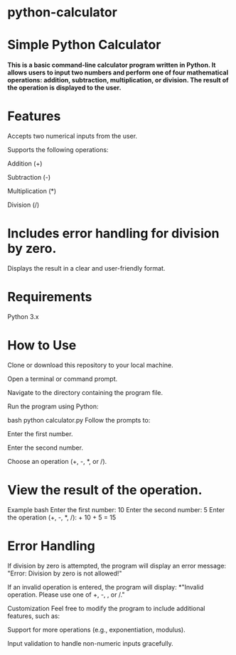 # python-calculator
# Simple Python Calculator
#### This is a basic command-line calculator program written in Python. It allows users to input two numbers and perform one of four mathematical operations: addition, subtraction, multiplication, or division. The result of the operation is displayed to the user.

# Features
Accepts two numerical inputs from the user.

Supports the following operations:

Addition (+)

Subtraction (-)

Multiplication (*)

Division (/)

# Includes error handling for division by zero.

Displays the result in a clear and user-friendly format.

# Requirements
Python 3.x

# How to Use
Clone or download this repository to your local machine.

Open a terminal or command prompt.

Navigate to the directory containing the program file.

Run the program using Python:

bash
python calculator.py
Follow the prompts to:

Enter the first number.

Enter the second number.

Choose an operation (+, -, *, or /).

# View the result of the operation.

Example
bash
Enter the first number: 10
Enter the second number: 5
Enter the operation (+, -, *, /): +
10 + 5 = 15
# Error Handling
If division by zero is attempted, the program will display an error message: "Error: Division by zero is not allowed!"

If an invalid operation is entered, the program will display: *"Invalid operation. Please use one of +, -, , or /."

Customization
Feel free to modify the program to include additional features, such as:

Support for more operations (e.g., exponentiation, modulus).

Input validation to handle non-numeric inputs gracefully.
